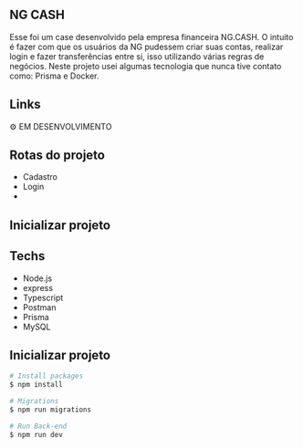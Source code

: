 ## NG CASH
Esse foi um case desenvolvido pela empresa financeira NG.CASH. O intuito é fazer com que os
usuários da NG pudessem criar suas contas, realizar login e fazer transferências entre si, isso
utilizando várias regras de negócios. Neste projeto usei algumas tecnologia que nunca tive contato
como: Prisma e Docker.

## Links

 ⚙️ EM DESENVOLVIMENTO 
 
## Rotas do projeto
* Cadastro
* Login
* 

## Inicializar projeto

## Techs
- Node.js
- express
- Typescript
- Postman
- Prisma
- MySQL

## Inicializar projeto

```bash
# Install packages
$ npm install

# Migrations
$ npm run migrations

# Run Back-end
$ npm run dev
```

